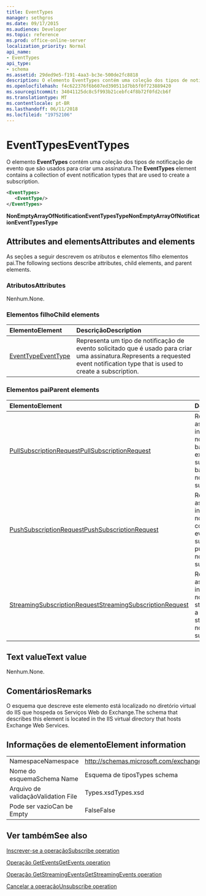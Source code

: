 ```yaml
---
title: EventTypes
manager: sethgros
ms.date: 09/17/2015
ms.audience: Developer
ms.topic: reference
ms.prod: office-online-server
localization_priority: Normal
api_name:
- EventTypes
api_type:
- schema
ms.assetid: 29ded9e5-f191-4aa3-bc3e-500de2fc8818
description: O elemento EventTypes contém uma coleção dos tipos de notificação de evento que são usados para criar uma assinatura.
ms.openlocfilehash: f4c622376f6b607ed390511d7bb5f0f723889420
ms.sourcegitcommit: 34041125dc8c5f993b21cebfc4f8b72f0fd2cb6f
ms.translationtype: MT
ms.contentlocale: pt-BR
ms.lasthandoff: 06/11/2018
ms.locfileid: "19752106"
---
```

# <a name="eventtypes"></a><span data-ttu-id="cfeb5-103">EventTypes</span><span class="sxs-lookup"><span data-stu-id="cfeb5-103">EventTypes</span></span>

<span data-ttu-id="cfeb5-104">O elemento **EventTypes** contém uma coleção dos tipos de notificação de evento que são usados para criar uma assinatura.</span><span class="sxs-lookup"><span data-stu-id="cfeb5-104">The **EventTypes** element contains a collection of event notification types that are used to create a subscription.</span></span> 
  
```xml
<EventTypes>
   <EventType/>
</EventTypes>
```

 <span data-ttu-id="cfeb5-105">**NonEmptyArrayOfNotificationEventTypesType**</span><span class="sxs-lookup"><span data-stu-id="cfeb5-105">**NonEmptyArrayOfNotificationEventTypesType**</span></span>
## <a name="attributes-and-elements"></a><span data-ttu-id="cfeb5-106">Attributes and elements</span><span class="sxs-lookup"><span data-stu-id="cfeb5-106">Attributes and elements</span></span>

<span data-ttu-id="cfeb5-107">As seções a seguir descrevem os atributos e elementos filho elementos pai.</span><span class="sxs-lookup"><span data-stu-id="cfeb5-107">The following sections describe attributes, child elements, and parent elements.</span></span>
  
### <a name="attributes"></a><span data-ttu-id="cfeb5-108">Atributos</span><span class="sxs-lookup"><span data-stu-id="cfeb5-108">Attributes</span></span>

<span data-ttu-id="cfeb5-109">Nenhum.</span><span class="sxs-lookup"><span data-stu-id="cfeb5-109">None.</span></span>
  
### <a name="child-elements"></a><span data-ttu-id="cfeb5-110">Elementos filho</span><span class="sxs-lookup"><span data-stu-id="cfeb5-110">Child elements</span></span>

|<span data-ttu-id="cfeb5-111">**Elemento**</span><span class="sxs-lookup"><span data-stu-id="cfeb5-111">**Element**</span></span>|<span data-ttu-id="cfeb5-112">**Descrição**</span><span class="sxs-lookup"><span data-stu-id="cfeb5-112">**Description**</span></span>|
|:-----|:-----|
|[<span data-ttu-id="cfeb5-113">EventType</span><span class="sxs-lookup"><span data-stu-id="cfeb5-113">EventType</span></span>](eventtype.md) <br/> |<span data-ttu-id="cfeb5-114">Representa um tipo de notificação de evento solicitado que é usado para criar uma assinatura.</span><span class="sxs-lookup"><span data-stu-id="cfeb5-114">Represents a requested event notification type that is used to create a subscription.</span></span>  <br/> |
   
### <a name="parent-elements"></a><span data-ttu-id="cfeb5-115">Elementos pai</span><span class="sxs-lookup"><span data-stu-id="cfeb5-115">Parent elements</span></span>

|<span data-ttu-id="cfeb5-116">**Elemento**</span><span class="sxs-lookup"><span data-stu-id="cfeb5-116">**Element**</span></span>|<span data-ttu-id="cfeb5-117">**Descrição**</span><span class="sxs-lookup"><span data-stu-id="cfeb5-117">**Description**</span></span>|
|:-----|:-----|
|[<span data-ttu-id="cfeb5-118">PullSubscriptionRequest</span><span class="sxs-lookup"><span data-stu-id="cfeb5-118">PullSubscriptionRequest</span></span>](pullsubscriptionrequest.md) <br/> |<span data-ttu-id="cfeb5-119">Representa uma assinatura para uma inscrição de notificação de evento baseado em extração.</span><span class="sxs-lookup"><span data-stu-id="cfeb5-119">Represents a subscription to a pull-based event notification subscription.</span></span>  <br/> |
|[<span data-ttu-id="cfeb5-120">PushSubscriptionRequest</span><span class="sxs-lookup"><span data-stu-id="cfeb5-120">PushSubscriptionRequest</span></span>](pushsubscriptionrequest.md) <br/> |<span data-ttu-id="cfeb5-121">Representa uma assinatura para uma inscrição de notificação de push com base no evento.</span><span class="sxs-lookup"><span data-stu-id="cfeb5-121">Represents a subscription to a push-based event notification subscription.</span></span>  <br/> |
|[<span data-ttu-id="cfeb5-122">StreamingSubscriptionRequest</span><span class="sxs-lookup"><span data-stu-id="cfeb5-122">StreamingSubscriptionRequest</span></span>](streamingsubscriptionrequest.md) <br/> |<span data-ttu-id="cfeb5-123">Representa uma assinatura para uma inscrição de notificação de evento streaming.</span><span class="sxs-lookup"><span data-stu-id="cfeb5-123">Represents a subscription to a streaming event notification subscription.</span></span>  <br/> |
   
## <a name="text-value"></a><span data-ttu-id="cfeb5-124">Text value</span><span class="sxs-lookup"><span data-stu-id="cfeb5-124">Text value</span></span>

<span data-ttu-id="cfeb5-125">Nenhum.</span><span class="sxs-lookup"><span data-stu-id="cfeb5-125">None.</span></span>
  
## <a name="remarks"></a><span data-ttu-id="cfeb5-126">Comentários</span><span class="sxs-lookup"><span data-stu-id="cfeb5-126">Remarks</span></span>

<span data-ttu-id="cfeb5-127">O esquema que descreve este elemento está localizado no diretório virtual do IIS que hospeda os Serviços Web do Exchange.</span><span class="sxs-lookup"><span data-stu-id="cfeb5-127">The schema that describes this element is located in the IIS virtual directory that hosts Exchange Web Services.</span></span>
  
## <a name="element-information"></a><span data-ttu-id="cfeb5-128">Informações de elemento</span><span class="sxs-lookup"><span data-stu-id="cfeb5-128">Element information</span></span>

|||
|:-----|:-----|
|<span data-ttu-id="cfeb5-129">Namespace</span><span class="sxs-lookup"><span data-stu-id="cfeb5-129">Namespace</span></span>  <br/> |http://schemas.microsoft.com/exchange/services/2006/types  <br/> |
|<span data-ttu-id="cfeb5-130">Nome do esquema</span><span class="sxs-lookup"><span data-stu-id="cfeb5-130">Schema Name</span></span>  <br/> |<span data-ttu-id="cfeb5-131">Esquema de tipos</span><span class="sxs-lookup"><span data-stu-id="cfeb5-131">Types schema</span></span>  <br/> |
|<span data-ttu-id="cfeb5-132">Arquivo de validação</span><span class="sxs-lookup"><span data-stu-id="cfeb5-132">Validation File</span></span>  <br/> |<span data-ttu-id="cfeb5-133">Types.xsd</span><span class="sxs-lookup"><span data-stu-id="cfeb5-133">Types.xsd</span></span>  <br/> |
|<span data-ttu-id="cfeb5-134">Pode ser vazio</span><span class="sxs-lookup"><span data-stu-id="cfeb5-134">Can be Empty</span></span>  <br/> |<span data-ttu-id="cfeb5-135">False</span><span class="sxs-lookup"><span data-stu-id="cfeb5-135">False</span></span>  <br/> |
   
## <a name="see-also"></a><span data-ttu-id="cfeb5-136">Ver também</span><span class="sxs-lookup"><span data-stu-id="cfeb5-136">See also</span></span>



[<span data-ttu-id="cfeb5-137">Inscrever-se a operação</span><span class="sxs-lookup"><span data-stu-id="cfeb5-137">Subscribe operation</span></span>](subscribe-operation.md)
  
[<span data-ttu-id="cfeb5-138">Operação GetEvents</span><span class="sxs-lookup"><span data-stu-id="cfeb5-138">GetEvents operation</span></span>](getevents-operation.md)
  
[<span data-ttu-id="cfeb5-139">Operação GetStreamingEvents</span><span class="sxs-lookup"><span data-stu-id="cfeb5-139">GetStreamingEvents operation</span></span>](getstreamingevents-operation.md)
  
[<span data-ttu-id="cfeb5-140">Cancelar a operação</span><span class="sxs-lookup"><span data-stu-id="cfeb5-140">Unsubscribe operation</span></span>](unsubscribe-operation.md)

